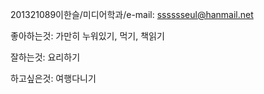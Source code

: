 
201321089이한슬/미디어학과/e-mail: sssssseul@hanmail.net 

좋아하는것: 가만히 누워있기, 먹기, 책읽기

잘하는것: 요리하기

하고싶은것: 여행다니기
